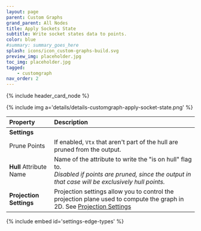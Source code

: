 ```yaml
---
layout: page
parent: Custom Graphs
grand_parent: All Nodes
title: Apply Sockets State
subtitle: Write socket states data to points.
color: blue
#summary: summary_goes_here
splash: icons/icon_custom-graphs-build.svg
preview_img: placeholder.jpg
toc_img: placeholder.jpg
tagged: 
    - customgraph
nav_order: 2
---
```


{% include header_card_node %}

{% include img a='details/details-customgraph-apply-socket-state.png' %} 

| Property       | Description          |
|:-------------|:------------------|
|**Settings**||
| Prune Points           | If enabled, `Vtx` that aren't part of the hull are pruned from the output.   |
| **Hull** Attribute Name           | Name of the attribute to write the "is on hull" flag to.<br>*Disabled if points are pruned, since the output in that case will be exclusively hull points.* |
|**Projection Settings**| Projection settings allow you to control the projection plane used to compute the graph in 2D. See [Projection Settings](#settings-projection)|

{% include embed id='settings-edge-types' %}